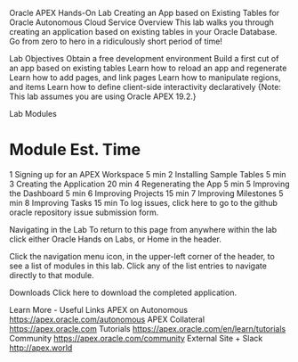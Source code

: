 Oracle APEX Hands-On Lab
Creating an App based on Existing Tables for Oracle Autonomous Cloud Service
Overview
This lab walks you through creating an application based on existing tables in your Oracle Database. Go from zero to hero in a ridiculously short period of time!

Lab Objectives
Obtain a free development environment
Build a first cut of an app based on existing tables
Learn how to reload an app and regenerate
Learn how to add pages, and link pages
Learn how to manipulate regions, and items
Learn how to define client-side interactivity declaratively
{Note: This lab assumes you are using Oracle APEX 19.2.}

Lab Modules
#	Module	Est. Time
1	Signing up for an APEX Workspace	5 min
2	Installing Sample Tables	5 min
3	Creating the Application	20 min
4	Regenerating the App	5 min
5	Improving the Dashboard	5 min
6	Improving Projects	15 min
7	Improving Milestones	5 min
8	Improving Tasks	15 min
To log issues, click here to go to the github oracle repository issue submission form.

Navigating in the Lab
To return to this page from anywhere within the lab click either Oracle Hands on Labs, or Home in the header.



Click the navigation menu icon, in the upper-left corner of the header, to see a list of modules in this lab. Click any of the list entries to navigate directly to that module.



Downloads
Click here to download the completed application.

Learn More - Useful Links
APEX on Autonomous https://apex.oracle.com/autonomous
APEX Collateral https://apex.oracle.com
Tutorials https://apex.oracle.com/en/learn/tutorials
Community https://apex.oracle.com/community
External Site + Slack http://apex.world
